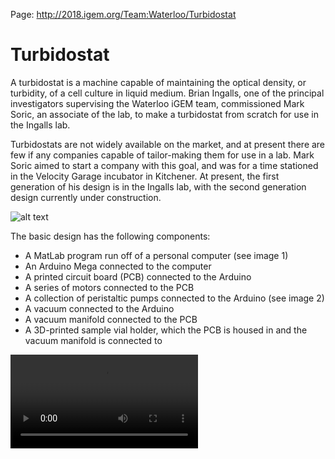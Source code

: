 Page:
http://2018.igem.org/Team:Waterloo/Turbidostat

# Turbidostat

A turbidostat is a machine capable of maintaining the optical density, or turbidity, of a cell culture in liquid medium. Brian Ingalls, one of the principal investigators supervising the Waterloo iGEM team, commissioned Mark Soric, an associate of the lab, to make a turbidostat from scratch for use in the Ingalls lab.

Turbidostats are not widely available on the market, and at present there are few if any companies capable of tailor-making them for use in a lab. Mark Soric aimed to start a company with this goal, and was for a time stationed in the Velocity Garage incubator in Kitchener. At present, the first generation of his design is in the Ingalls lab, with the second generation design currently under construction.

![alt text](http://2018.igem.org/wiki/images/1/19/T--Waterloo--turbidostatEntire.jpg)

The basic design has the following components:

* A MatLab program run off of a personal computer (see image 1)
* An Arduino Mega connected to the computer
* A printed circuit board (PCB) connected to the Arduino
* A series of motors connected to the PCB
* A collection of peristaltic pumps connected to the Arduino (see image 2)
* A vacuum connected to the Arduino
* A vacuum manifold connected to the PCB
* A 3D-printed sample vial holder, which the PCB is housed in and the vacuum manifold is connected to

![alt text](http://2018.igem.org/wiki/images/f/ff/T--Waterloo--turbidostatInterior.mov)
